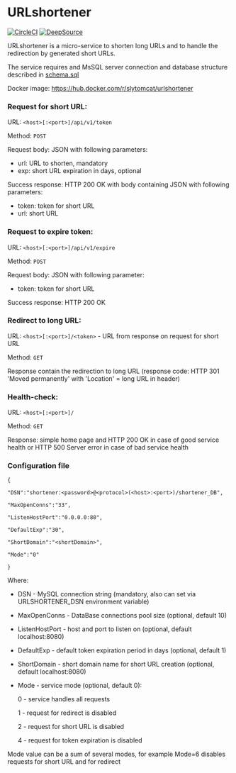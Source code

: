 # URLshortener
[![CircleCI](https://circleci.com/gh/slytomcat/URLshortener.svg?style=svg)](https://circleci.com/gh/slytomcat/URLshortener)
[![DeepSource](https://static.deepsource.io/deepsource-badge-light.svg)](https://deepsource.io/gh/slytomcat/URLshortener/?ref=repository-badge)

URLshortener is a micro-service to shorten long URLs and to handle the redirection by generated short URLs.

The service requires and MsSQL server connection and database structure described in [schema.sql](https://github.com/slytomcat/URLshortener/blob/master/schema.sql)

Docker image: https://hub.docker.com/r/slytomcat/urlshortener

### Request for short URL:

URL: `<host>[:<port>]/api/v1/token`

Method: `POST`

Request body: JSON with following parameters:

- url: URL to shorten, mandatory
- exp: short URL expiration in days, optional

Success response: HTTP 200 OK with body containing JSON with following parameters:

- token: token for short URL
- url: short URL

### Request to expire token:

URL: `<host>[:<port>]/api/v1/expire`

Method: `POST`

Request body: JSON with following parameter:

- token: token for short URL

Success response: HTTP 200 OK

### Redirect to long URL:
URL: `<host>[:<port>]/<token>` - URL from response on request for short URL

Method: `GET`

Response contain the redirection to long URL (response code: HTTP 301 'Moved permanently' with 'Location' = long URL in header)

### Health-check:
URL: `<host>[:<port>]/`

Method: `GET`

Response: simple home page and HTTP 200 OK in case of good service health or HTTP 500 Server error in case of bad service health


### Configuration file

    {

    "DSN":"shortener:<password>@<protocol>(<host>:<port>)/shortener_DB",

    "MaxOpenConns":"33",

    "ListenHostPort":"0.0.0.0:80",

    "DefaultExp":"30",

    "ShortDomain":"<shortDomain>",

    "Mode":"0"

    }

Where:

- DSN - MySQL connection string (mandatory, also can set via URLSHORTENER_DSN environment variable)
- MaxOpenConns - DataBase connections pool size (optional, default 10)
- ListenHostPort - host and port to listen on (optional, default localhost:8080)
- DefaultExp - default token expiration period in days (optional, default 1)
- ShortDomain - short domain name for short URL creation (optional, default localhost:8080)
- Mode - service mode (optional, default 0):

   0 - service handles all requests

   1 - request for redirect is disabled

   2 - request for short URL is disabled

   4 - request for token expiration is disabled

Mode value can be a sum of several modes, for example Mode=6 disables requests for short URL and for redirect

